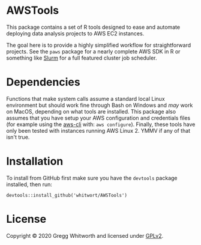 # AWSTools

This package contains a set of R tools designed to ease and automate deploying data analysis projects to AWS EC2 instances.

The goal here is to provide a highly simplified workflow for straightforward projects.  See the `paws` package for a nearly complete AWS SDK in R or something like [Slurm](https://github.com/SchedMD/slurm) for a full featured cluster job scheduler.

# Dependencies

Functions that make system calls assume a standard local Linux environment but should work fine through Bash on Windows and *may* work on MacOS, depending on what tools are installed.  This package also assumes that you have setup your AWS configuration and credentials files (for example using the [aws-cli](https://docs.aws.amazon.com/cli/latest/userguide/cli-chap-configure.html) with: `aws configure`). Finally, these tools have only been tested with instances running AWS Linux 2.  YMMV if any of that isn't true.

# Installation

To install from GitHub first make sure you have the `devtools` package installed, then run:

```
devtools::install_github('whitwort/AWSTools')
```

# License

Copyright © 2020 Gregg Whitworth and licensed under [GPLv2](https://www.gnu.org/licenses/old-licenses/gpl-2.0.en.html).
